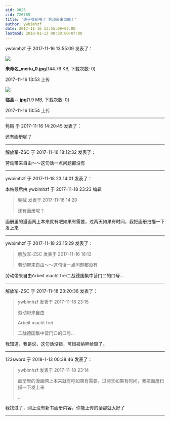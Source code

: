 ```yaml
---
aid: 9025
zid: 726789
title: '终于收到书了 劳动带来自由！'
author: ywbimhzf
date: 2017-11-16 13:55:09+07:00
lastmod: 2018-01-13 00:38:00+07:00
---
```


ywbimhzf 于 2017-11-16 13:55:09 发表了：

![](https://cdn.jsdelivr.net/gh/lzjluzijie/beichao@main/static/img/135321uij4tuyb5miboojl.jpg)



**未命名\_meitu\_0.jpg**(144.76 KB, 下载次数: 0)



2017-11-16 13:53 上传



![](https://cdn.jsdelivr.net/gh/lzjluzijie/beichao@main/static/img/135448ttvu4vuuu0gpvvoo.jpg)



**临高--.jpg**(1.9 MB, 下载次数: 0)



2017-11-16 13:54 上传

---------

髡贼 于 2017-11-16 14:20:45 发表了：

还有画册呢？

---------

解放军-ZSC 于 2017-11-16 18:12:32 发表了：

劳动带来自由～～这句话一点问题都没有

---------

ywbimhzf 于 2017-11-18 23:14:01 发表了：

本帖最后由 ywbimhzf 于 2017-11-18 23:23 编辑 


> 
> 髡贼 发表于 2017-11-16 14:20
> 
> 还有画册呢？



画册里的漫画网上本来就有吧如果有需要，过两天如果有时间，我把画册扫描一下发上来

---------

ywbimhzf 于 2017-11-18 23:15:29 发表了：

> 解放军-ZSC 发表于 2017-11-16 18:12
> 
> 劳动带来自由～～这句话一点问题都没有



劳动带来自由Arbeit macht frei二战德国集中营门口的口号...

---------

解放军-ZSC 于 2017-11-18 23:20:38 发表了：

> ywbimhzf 发表于 2017-11-18 23:15
> 
> 劳动带来自由
> 
> Arbeit macht frei
> 
> 二战德国集中营门口的口号...



我知道，我是说，这句话没错，可惜被纳粹给毁了。

---------

123sword 于 2018-1-13 00:38:46 发表了：

> ywbimhzf 发表于 2017-11-18 23:14
> 
> 画册里的漫画网上本来就有吧如果有需要，过两天如果有时间，我把画册扫描一下发上来
> 
> ...



我找过了，网上没有新书画册内容，你能上传的话那就太好了

---------

